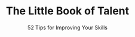---
title: "The Little Book of Talent"
slug: "the-little-book-of-talent"
subtitle: "52 Tips for Improving Your Skills"
publisher: "Bantam"
published: "2012"
asin: "034553025X"
authors: 
  - daniel-coyle
started: "2015-12-11"
start_year: "2015"
finished: "2015-12-13"
---